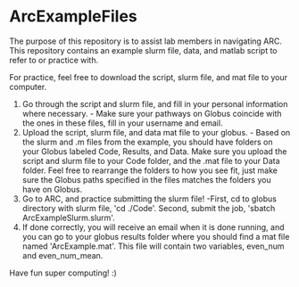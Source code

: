 # ArcExampleFiles
The purpose of this repository is to assist lab members in navigating ARC.
This repository contains an example slurm file, data, and matlab script to refer to or practice with.

For practice, feel free to download the script, slurm file, and mat file to your computer.
  1) Go through the script and slurm file, and fill in your personal information where necessary. - Make sure your pathways on Globus coincide with the ones in these files, fill in your username and email.
  2) Upload the script, slurm file, and data mat file to your globus. - Based on the slurm and .m files from the example, you should have folders on your Globus labeled Code, Results, and Data. Make sure you upload the script and slurm file to your Code folder, and the .mat file to your Data folder. Feel free to rearrange the folders to how you see fit, just make sure the Globus paths specified in the files matches the folders you have on Globus.
  3) Go to ARC, and practice submitting the slurm file! -First, cd to globus directory with slurm file, 'cd ./Code'. Second, submit the job, 'sbatch ArcExampleSlurm.slurm'.
  4) If done correctly, you will receive an email when it is done running, and you can go to your globus 
       results folder where you should find a mat file named 'ArcExample.mat'. This file will contain
       two variables, even_num and even_num_mean. 
       
Have fun super computing! :)
